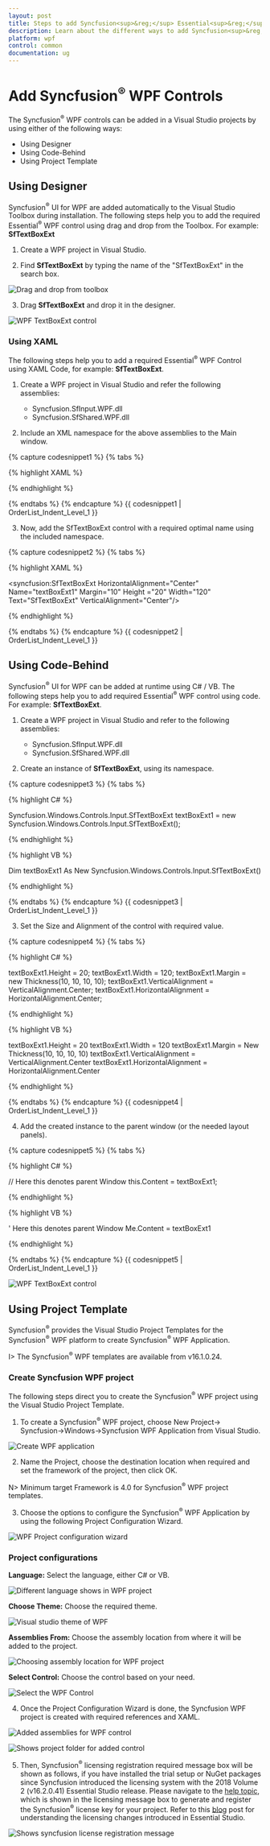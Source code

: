 ```yaml
---
layout: post
title: Steps to add Syncfusion<sup>&reg;</sup> Essential<sup>&reg;</sup> WPF controls
description: Learn about the different ways to add Syncfusion<sup>&reg;</sup> Essential<sup>&reg;</sup> WPF controls to the Visual Studio project.
platform: wpf
control: common
documentation: ug
---
```

# Add Syncfusion<sup>&reg;</sup> WPF Controls

The Syncfusion<sup>&reg;</sup> WPF controls can be added in a Visual Studio projects by using either of the following ways:

* Using Designer
* Using Code-Behind
* Using Project Template

## Using Designer

Syncfusion<sup>&reg;</sup> UI for WPF are added automatically to the Visual Studio Toolbox during installation. The following steps help you to add the required Essential<sup>&reg;</sup> WPF control using drag and drop from the Toolbox. For example: **SfTextBoxExt**

1. Create a WPF project in Visual Studio.

2. Find **SfTextBoxExt** by typing the name of the "SfTextBoxExt" in the search box.

![Drag and drop from toolbox](ThroughDragndDrop_images/AddSyncfusionControls_img1.jpeg)

3. Drag **SfTextBoxExt** and drop it in the designer.

![WPF TextBoxExt control](ThroughDragndDrop_images/AddSyncfusionControls_img2.jpeg)

### Using XAML

The following steps help you to add a required Essential<sup>&reg;</sup> WPF Control using XAML Code, for example: **SfTextBoxExt**.

1. Create a WPF project in Visual Studio and refer the following assemblies:

    * Syncfusion.SfInput.WPF.dll
    * Syncfusion.SfShared.WPF.dll

2. Include an XML namespace for the above assemblies to the Main window.

{% capture codesnippet1 %}
{% tabs %}

{% highlight XAML %}

<Window
    xmlns="http://schemas.microsoft.com/winfx/2006/xaml/presentation"
    xmlns:x="http://schemas.microsoft.com/winfx/2006/xaml"
    xmlns:syncfusion="http://schemas.syncfusion.com/wpf" />

{% endhighlight %}

{% endtabs %}
{% endcapture %}
{{ codesnippet1 | OrderList_Indent_Level_1 }}

3. Now, add the SfTextBoxExt control with a required optimal name using the included namespace.

{% capture codesnippet2 %}
{% tabs %}

{% highlight XAML %}

<syncfusion:SfTextBoxExt HorizontalAlignment="Center" Name="textBoxExt1" Margin="10" Height ="20" Width="120" Text="SfTextBoxExt" VerticalAlignment="Center"/>

{% endhighlight %}

{% endtabs %}
{% endcapture %}
{{ codesnippet2 | OrderList_Indent_Level_1 }}

## Using Code-Behind

Syncfusion<sup>&reg;</sup> UI for WPF can be added at runtime using C# / VB. The following steps help you to add required Essential<sup>&reg;</sup> WPF control using code. For example: **SfTextBoxExt**.

1. Create a WPF project in Visual Studio and refer to the following assemblies:

    * Syncfusion.SfInput.WPF.dll
    * Syncfusion.SfShared.WPF.dll

2. Create an instance of **SfTextBoxExt**, using its namespace.

{% capture codesnippet3 %}
{% tabs %}

{% highlight C# %}

Syncfusion.Windows.Controls.Input.SfTextBoxExt textBoxExt1 = new Syncfusion.Windows.Controls.Input.SfTextBoxExt();

{% endhighlight %}

{% highlight VB %}

Dim textBoxExt1 As New Syncfusion.Windows.Controls.Input.SfTextBoxExt()

{% endhighlight %}

{% endtabs %}
{% endcapture %}
{{ codesnippet3 | OrderList_Indent_Level_1 }}

3. Set the Size and Alignment of the control with required value.
 
{% capture codesnippet4 %}
{% tabs %}

{% highlight C# %}

textBoxExt1.Height = 20;
textBoxExt1.Width = 120;
textBoxExt1.Margin = new Thickness(10, 10, 10, 10);
textBoxExt1.VerticalAlignment = VerticalAlignment.Center;
textBoxExt1.HorizontalAlignment = HorizontalAlignment.Center;

{% endhighlight %}

{% highlight VB %}

textBoxExt1.Height = 20
textBoxExt1.Width = 120
textBoxExt1.Margin = New Thickness(10, 10, 10, 10)
textBoxExt1.VerticalAlignment = VerticalAlignment.Center
textBoxExt1.HorizontalAlignment = HorizontalAlignment.Center

{% endhighlight %}

{% endtabs %}
{% endcapture %}
{{ codesnippet4 | OrderList_Indent_Level_1 }}

4. Add the created instance to the parent window (or the needed layout panels).

{% capture codesnippet5 %}
{% tabs %}

{% highlight C# %}

// Here this denotes parent Window
this.Content = textBoxExt1; 

{% endhighlight %}

{% highlight VB %}

' Here this denotes parent Window
Me.Content = textBoxExt1

{% endhighlight %}

{% endtabs %}
{% endcapture %}
{{ codesnippet5 | OrderList_Indent_Level_1 }}

![WPF TextBoxExt control](ThroughDragndDrop_images/AddSyncfusionControls_img3.jpeg)

## Using Project Template

Syncfusion<sup>&reg;</sup> provides the Visual Studio Project Templates for the Syncfusion<sup>&reg;</sup> WPF platform to create Syncfusion<sup>&reg;</sup> WPF Application. 

I> The Syncfusion<sup>&reg;</sup> WPF templates are available from v16.1.0.24. 

### Create Syncfusion WPF project 

The following steps direct you to create the Syncfusion<sup>&reg;</sup> WPF project using the Visual Studio Project Template. 

1. To create a Syncfusion<sup>&reg;</sup> WPF project, choose New Project-> Syncfusion->Windows->Syncfusion WPF Application from Visual Studio.

![Create WPF application](Add-Syncfusion-Control_images\Syncfusion-Project-Template-Gallery-1.png)

2. Name the Project, choose the destination location when required and set the framework of the project, then click OK.  

N> Minimum target Framework is 4.0 for Syncfusion<sup>&reg;</sup> WPF project templates. 

3. Choose the options to configure the Syncfusion<sup>&reg;</sup> WPF Application by using the following Project Configuration Wizard.  
  
![WPF Project configuration wizard](Add-Syncfusion-Control_images\Syncfusion-Project-Template-Gallery-2.png)
                                                     
### Project configurations 

**Language:** Select the language, either C# or VB. 

![Different language shows in WPF project](Add-Syncfusion-Control_images\Syncfusion-Project-Template-Gallery-3.png)

**Choose Theme:** Choose the required theme. 

![Visual studio theme of WPF](Add-Syncfusion-Control_images\Syncfusion-Project-Template-Gallery-4.png)

**Assemblies From:** Choose the assembly location from where it will be added to the project. 

![Choosing assembly location for WPF project](Add-Syncfusion-Control_images\Syncfusion-Project-Template-Gallery-5.png)

**Select Control:** Choose the control based on your need. 

![Select the WPF Control](Add-Syncfusion-Control_images\Syncfusion-Project-Template-Gallery-6.png)
      
4. Once the Project Configuration Wizard is done, the Syncfusion WPF project is created with required references and XAML. 

![Added assemblies for WPF control](Add-Syncfusion-Control_images\Syncfusion-Project-Template-Gallery-7.png)

![Shows project folder for added control](Add-Syncfusion-Control_images\Syncfusion-Project-Template-Gallery-8.png)

5. Then, Syncfusion<sup>&reg;</sup> licensing registration required message box will be shown as follows, if you have installed the trial setup or NuGet packages since Syncfusion introduced the licensing system with the 2018 Volume 2 (v16.2.0.41) Essential Studio release. Please navigate to the [help topic](https://help.syncfusion.com/common/essential-studio/licensing/license-key#how-to-generate-syncfusion-license-key), which is shown in the licensing message box to generate and register the Syncfusion<sup>&reg;</sup> license key for your project. Refer to this [blog](https://blog.syncfusion.com/post/Whats-New-in-2018-Volume-2-Licensing-Changes-in-the-1620x-Version-of-Essential-Studio.aspx) post for understanding the licensing changes introduced in Essential Studio.

![Shows syncfusion license registration message](Add-Syncfusion-Control_images\Syncfusion-Project-Template-Gallery-9.png)